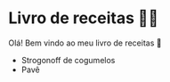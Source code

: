 # Livro de receitas :woman_cook:

Olá! Bem vindo ao meu livro de receitas :wave:
 - Strogonoff de cogumelos
 - Pavê
